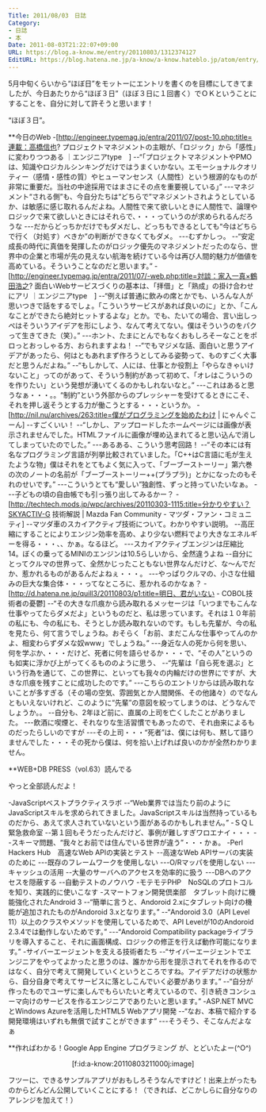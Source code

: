 ```yaml
---
Title: 2011/08/03　日誌
Category:
- 日誌
- 本
Date: 2011-08-03T21:22:07+09:00
URL: https://blog.a-know.me/entry/20110803/1312374127
EditURL: https://blog.hatena.ne.jp/a-know/a-know.hateblo.jp/atom/entry/12921228815727979520
---
```


5月中旬くらいから“ほぼ日”をモットーにエントリを書くのを目標にしてきてましたが、今日あたりから“ほぼ３日”（ほぼ３日に１回書く）でＯＫということにすることを、自分に対して許そうと思います！

“ほぼ３日”。



**今日のWeb
-[http://engineer.typemag.jp/entra/2011/07/post-10.php:title=連載：高橋信也? プロジェクトマネジメントの主眼が、「ロジック」から「感性」に変わりつつある ｜エンジニアtype　]
--“「プロジェクトマネジメントやPMOは、知識やロジカルシンキングだけではうまくいかない。エモーショナルクオリティー（感情・感性の質）やヒューマンセンス（人間性）という根源的なものが非常に重要だ。当社の中途採用ではまさにその点を重要視している」”
---マネジメント“される側”も、今自分たちは“どちらで”マネジメントされようとしているか、は敏感に感じ取れるんだよね。人間性で来て欲しいときに人間性で、論理やロジックで来て欲しいときにはそれらで、・・・っていうのが求められるんだろうな
---だからどっちかだけでもダメだし、どっちもできるとしても“今はどちらで行く（対処す）べきか”の判断ができなくてもダメ。
---むずかしっ。
--“安定成長の時代に真価を発揮したのがロジック優先のマネジメントだったのなら、世界中の企業と市場が先の見えない航海を続けている今は再び人間的魅力が価値を高めている。そういうことなのだと思います。”
-[http://engineer.typemag.jp/entra/2011/07/-web.php:title=対談：家入一真×鶴田浩之? 面白いWebサービスづくりの基本は、「拝借」と「熟成」の掛け合わせにアリ ｜エンジニアtype　]
--“例えば普通に飲みの席とかでも、いろんな人が思いつきで話をするでしょ。「こういうサービスがあれば良いのに」とか、「こんなことができたら絶対ヒットするよな」とか。でも、たいての場合、言い出しっぺはそういうアイデアを形にしよう、なんて考えてない。僕はそういうのをパクって生きてきた（笑）。”
---ホント、たまにとんでもなくおもしろそーなことをポロっとおっしゃる方、おられますよね！
--“でもマジメな話、面白いと思うアイデアがあったら、何はともあれまず作ろうとしてみる姿勢って、ものすごく大事だと思うんだよね。”
--“もしかして、人には、仕事とか役割上「やらなきゃいけないこと」ってのがあって、そういう制約があって初めて、「オレはこういうのを作りたい」という発想が湧いてくるのかもしれないなと。”
---これはあると思うなぁ・・・。。“制約”という外部からのプレッシャーを受けてるときにこそ、それを押し返そうとする力が働こうとする・・・というか。
-[http://nil.nu/archives/263:title=僕がプログラミングを始めたわけ | にゃんぐこーん]
--すごくいい！
--“しかし、アップロードしたホームページには画像が表示されませんでした。HTMLファイルに画像が埋め込まれてると思い込んで消してしまっていたのでした。”
---あるある、こういう思考回路！
--“その本には有名なプログラミング言語が列挙比較されていました。「C++はC言語に毛が生えたような物」僕はそれをとてもよく気に入って、「ブーブーストーリー」第六巻の次のノートの名前が「ブーブーストーリー++(プラプラ)」とかになったのもそれのせいです。”
---こういうとても“愛しい”独創性、ずっと持っていたいなぁ。
---子どもの頃の自由帳でも引っ張り出してみるかー？
-[http://techtech.mods.jp/wpc/archives/20110303-1115:title=分かりやすい？SKYACTIV-G 技術解説 | Mazda Fan Community - マツダ・ファン・コミュニティ]
--マツダ車のスカイアクティブ技術について。わかりやすい説明。
--高圧縮にすることによりエンジン効率を高め、より少ない燃料でより大きなエネルギーを得る・・・、、かぁ。なるほど。
---スカイアクティブエンジンは圧縮比14。ぼくの乗ってるMINIのエンジンは10.5らしいから、全然違うよね
--自分にとってクルマの世界って、全然かじったこともない世界なんだけど、な〜んでだか、惹かれるものがあるんだよねぇ・・・。
---やっぱりクルマの、小さな仕組みの巨大な集合体・・・ってなところに、惹かれるのかなぁ？
-[http://d.hatena.ne.jp/quill3/20110803/p1:title=明日、君がいない - COBOL技術者の憂鬱]
--“その大きな爪痕から読み取れるメッセージは「いつまでもこんな仕事やってたらダメだよ」というものだと、私は思っています。それは１０年前の私にも、今の私にも、そうとしか読み取れないのです。もしも先輩が、今の私を見たら、何て言うでしょうね。おそらく「お前、まだこんな仕事やってんのかよ、相変わらずダメな奴www」でしょうね。”
---身近な人の死から何を思い、何を学ぶか、・・・だけど、死者に何を語らせるか・・・で、“その人”というのも如実に浮かび上がってくるもののように思う、
--“先輩は「自ら死を選ぶ」という行為を通じて、この世界に、といっても我々の内輪だけの世界にですが、大きな爪痕を残すことに成功したのです。”
---こちらのエントリからは読み取れないことが多すぎる（その場の空気、雰囲気とか人間関係、その他諸々）のでなんともいえないけれど、このように“先輩”の意図を絞ってしまうのは、どうなんでしょうか。。
--自分も、2年ほど前に、直属の上司を亡くしたことがありました。
---飲酒に喫煙と、それなりな生活習慣でもあったので、それ由来によるものだったらしいのですが
---その上司・・・“死者”は、僕には何も、黙して語りませんでした・・・その死から僕は、何を拾い上げれば良いのかが全然わかりません。



**WEB+DB PRESS（vol.63）読んでる

やっと全部読んだよ！


-JavaScriptベストプラクティスラボ
--“Web業界では当たり前のようにJavaScriptスキルを求められてきました。JavaScriptスキルは当然持っているものだから、あえて求人されていないという面があるのかもしれません。”
-ＳＱＬ緊急救命室
--第１回もそうだったんだけど、事例が難しすぎワロエナイ・・・
--スキーマ問題、“我々とお前では住んでいる世界が違う”・・・かぁ。
-Perl Hackers Hub　高速なWeb APIの実装とテスト
--高速なWeb APIサーバの実装のために
---既存のフレームワークを使用しない
---O/Rマッパを使用しない
---キャッシュの活用
--大量のサーバへのアクセスを効率的に扱う
---DBへのアクセスを隠蔽する
--自動テストのノウハウ
-モテモテPHP　NoSQLのプロトコルを知り、実践的に使いこなす
-スマートフォン開発倶楽部　タブレット向けに機能強化されたAndroid 3
--“簡単に言うと、Andoroid 2.xにタブレット向けの機能が追加されたものがAndoroid 3.xとなります。”
--“Andoroid 3.0（API Level 11）以上のクラスやメソッドを使用しているためで、API Levelが10のAndoroid 2.3.4では動作しないためです。”
---“Andoroid Compatibility packageライブラリを導入すること、それに画面構成、ロジックの修正を行えば動作可能になります。”
-サイバーエージェントを支える技術者たち
--“サイバーエージェントでエンジニアをやってよかったと思うのは、誰かから形を提示されてそれを作るのではなく、自分で考えて開発していくというところですね。アイデアだけの状態から、自分自身で考えてサービスに落としこんでいく必要があります。”
--“自分が作ったものでユーザに楽しんでもらいたいと考えているので、引き続きコンシューマ向けのサービスを作るエンジニアでありたいと思います。”
-ASP.NET MVCとWindows Azureを活用したHTML5 Webアプリ開発
--“なお、本稿で紹介する開発環境はいずれも無償で試すことができます”
---そうそう、そこなんだよなぁ



**作ればわかる！Google App Engine プログラミング
が、とどいたよー(^O^)


<div align=center>[f:id:a-know:20110803211000j:image]</div>

フツーに、できるサンプルアプリがおもしろそうなんですけど！出来上がったものからどんどん公開していくことにする！（できれば、どこかしらに自分なりのアレンジを加えて！）


<script src="https://moshi-moshi.moshimo.works/moshimoshi/a_know_blog/20110803-1312374127?title=2011/08/03%E3%80%80%E6%97%A5%E8%AA%8C"></script>
